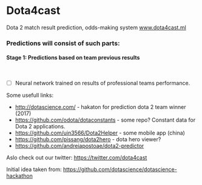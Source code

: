 # Dota4cast
Dota 2 match result prediction, odds-making system  www.dota4cast.ml

<h3> Predictions will consist of such parts: </h3>

  <summary><h4>Stage 1: Predictions based on team previous results </h4></summary>
 <br>
  
- [ ]  Neural network trained on results of professional teams performance. 
  




Some usefull links:
- http://dotascience.com/  - hakaton for prediction dota 2 team winner (2017)
- https://github.com/odota/dotaconstants - some repo? Constant data for Dota 2 applications.
- https://github.com/uin3566/Dota2Helper - some mobile app (china)
- https://github.com/pissang/dota2hero - dota hero viewer? 
- https://github.com/andreiapostoae/dota2-predictor 

Aslo check out our twitter:
https://twitter.com/dota4cast

Initial idea taken from:
https://github.com/dotascience/dotascience-hackathon
